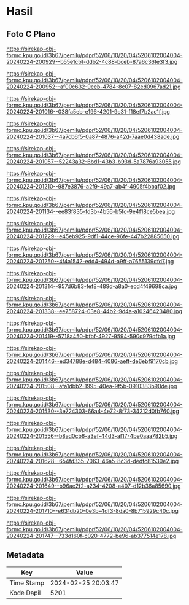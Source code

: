 # Hasil

## Foto C Plano

https://sirekap-obj-formc.kpu.go.id/3b67/pemilu/pdpr/52/06/10/20/04/5206102004004-20240224-200929--b55e1cb1-ddb2-4c88-bceb-87a6c36fe3f3.jpg

https://sirekap-obj-formc.kpu.go.id/3b67/pemilu/pdpr/52/06/10/20/04/5206102004004-20240224-200952--af00c632-9eeb-4784-8c07-82ed0967ad21.jpg

https://sirekap-obj-formc.kpu.go.id/3b67/pemilu/pdpr/52/06/10/20/04/5206102004004-20240224-201016--038fa5eb-e196-4201-9c31-f18ef7b2ac1f.jpg

https://sirekap-obj-formc.kpu.go.id/3b67/pemilu/pdpr/52/06/10/20/04/5206102004004-20240224-201037--4a7cb6f5-0a87-4876-a42d-7aae0d438ade.jpg

https://sirekap-obj-formc.kpu.go.id/3b67/pemilu/pdpr/52/06/10/20/04/5206102004004-20240224-201057--52243a32-6bd1-43b3-b93d-5a7876a93055.jpg

https://sirekap-obj-formc.kpu.go.id/3b67/pemilu/pdpr/52/06/10/20/04/5206102004004-20240224-201210--987e3876-a2f9-49a7-ab4f-4905f4bbaf02.jpg

https://sirekap-obj-formc.kpu.go.id/3b67/pemilu/pdpr/52/06/10/20/04/5206102004004-20240224-201134--ee83f835-fd3b-4b56-b5fc-9e4f18ce5bea.jpg

https://sirekap-obj-formc.kpu.go.id/3b67/pemilu/pdpr/52/06/10/20/04/5206102004004-20240224-201229--e45eb925-9df1-44ce-96fe-447b22885650.jpg

https://sirekap-obj-formc.kpu.go.id/3b67/pemilu/pdpr/52/06/10/20/04/5206102004004-20240224-201250--4f4a1542-edd4-494d-a9ff-a7655139dfd7.jpg

https://sirekap-obj-formc.kpu.go.id/3b67/pemilu/pdpr/52/06/10/20/04/5206102004004-20240224-201314--957d6b83-fef8-489d-a8a0-ecd4f49698ca.jpg

https://sirekap-obj-formc.kpu.go.id/3b67/pemilu/pdpr/52/06/10/20/04/5206102004004-20240224-201338--ee758724-03e8-44b2-9d4a-a10246423480.jpg

https://sirekap-obj-formc.kpu.go.id/3b67/pemilu/pdpr/52/06/10/20/04/5206102004004-20240224-201419--5718a450-bfbf-4927-9594-590d979dfb1a.jpg

https://sirekap-obj-formc.kpu.go.id/3b67/pemilu/pdpr/52/06/10/20/04/5206102004004-20240224-201446--ed34788e-d484-4086-aeff-de6ebf9170cb.jpg

https://sirekap-obj-formc.kpu.go.id/3b67/pemilu/pdpr/52/06/10/20/04/5206102004004-20240224-201508--afa1dbb2-1995-40ea-9f5b-0910383b90de.jpg

https://sirekap-obj-formc.kpu.go.id/3b67/pemilu/pdpr/52/06/10/20/04/5206102004004-20240224-201530--3e724303-66a4-4e72-8f73-34212d0fb760.jpg

https://sirekap-obj-formc.kpu.go.id/3b67/pemilu/pdpr/52/06/10/20/04/5206102004004-20240224-201556--b8ad0cb6-a3ef-44d3-af17-4be0aaa782b5.jpg

https://sirekap-obj-formc.kpu.go.id/3b67/pemilu/pdpr/52/06/10/20/04/5206102004004-20240224-201628--654fd335-7063-46a5-8c3d-dedfc81530e2.jpg

https://sirekap-obj-formc.kpu.go.id/3b67/pemilu/pdpr/52/06/10/20/04/5206102004004-20240224-201649--b96ae2f2-a234-4208-a407-d12b36a85690.jpg

https://sirekap-obj-formc.kpu.go.id/3b67/pemilu/pdpr/52/06/10/20/04/5206102004004-20240224-201710--e631db20-0e3b-4df3-8da0-8b715929c40c.jpg

https://sirekap-obj-formc.kpu.go.id/3b67/pemilu/pdpr/52/06/10/20/04/5206102004004-20240224-201747--733d160f-c020-4772-be96-ab377514e178.jpg


## Metadata

| Key        | Value               |
| ---------- | ------------------- |
| Time Stamp | 2024-02-25 20:03:47 |
| Kode Dapil | 5201                |




